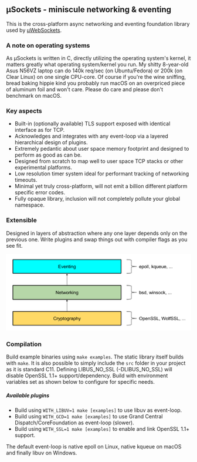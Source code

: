 ## µSockets - miniscule networking & eventing

This is the cross-platform async networking and eventing foundation library used by [µWebSockets](https://github.com/uNetworking/uWebSockets).

### A note on operating systems

As µSockets is written in C, directly utilizing the operating system's kernel, it matters greatly what operating system/kernel you run. My shitty 8-year-old Asus N56VZ laptop can do 140k req/sec (on Ubuntu/Fedora) or 200k (on Clear Linux) on one single CPU-core. Of course if you're the wine sniffing, bread baking hippie kind you probably run macOS on an overpriced piece of aluminum foil and won't care. Please do care and please don't benchmark on macOS.

### Key aspects

* Built-in (optionally available) TLS support exposed with identical interface as for TCP.
* Acknowledges and integrates with any event-loop via a layered hierarchical design of plugins.
* Extremely pedantic about user space memory footprint and designed to perform as good as can be.
* Designed from scratch to map well to user space TCP stacks or other experimental platforms.
* Low resolution timer system ideal for performant tracking of networking timeouts.
* Minimal yet truly cross-platform, will not emit a billion different platform specific error codes.
* Fully opaque library, inclusion will not completely pollute your global namespace.

### Extensible

Designed in layers of abstraction where any one layer depends only on the previous one. Write plugins and swap things out with compiler flags as you see fit.

![](misc/layout.png)

### Compilation
Build example binaries using `make examples`. The static library itself builds with `make`. It is also possible to simply include the `src` folder in your project as it is standard C11. Defining LIBUS_NO_SSL (-DLIBUS_NO_SSL) will disable OpenSSL 1.1+ support/dependency. Build with environment variables set as shown below to configure for specific needs.

##### Available plugins
* Build using `WITH_LIBUV=1 make [examples]` to use libuv as event-loop.
* Build using `WITH_GCD=1 make [examples]` to use Grand Central Dispatch/CoreFoundation as event-loop (slower).
* Build using `WITH_SSL=1 make [examples]` to enable and link OpenSSL 1.1+ support.

The default event-loop is native epoll on Linux, native kqueue on macOS and finally libuv on Windows.
